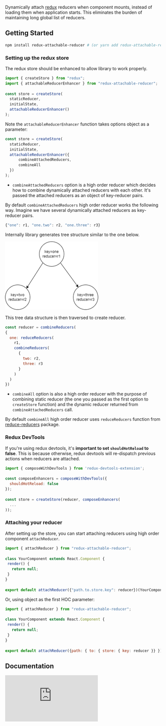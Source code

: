 Dynamically attach [redux](https://redux.js.org/) reducers when component mounts, instead of loading them when application starts. This eliminates the burden of maintaining long global list of reducers. 

## Getting Started
```bash
npm install redux-attachable-reducer # (or yarn add redux-attachable-reducer)
```

### Setting up the redux store
The redux store should be enhanced to allow library to work properly.
```js
import { createStore } from "redux";
import { attachableReducerEnhancer } from "redux-attachable-reducer";

const store = createStore(
  staticReducer,
  initialState,
  attachableReducerEnhancer()
);

```

Note the `attachableReducerEnhancer` function takes options object as a parameter:

```js
const store = createStore(
  staticReducer,
  initialState,
  attachableReducerEnhancer({
      combineAttachedReducers,
      combineAll
  })
);
```

* `combineAttachedReducers` option is a high order reducer which decides how to combine dynamically attached reducers with each other. It's passed the attached reducers as an object of key-reducer pairs.

By default `combineAttachedReducers` high order reducer works the following way.
Imagine we have several dynamically attached reducers as key-reducer pairs.

```js
{"one": r1, "one.two": r2, "one.three": r3}
```
Internally library generates tree structure similar to the one below.

![alt text](https://github.com/dorzhevsky/dynamicReducer/blob/master/img/sample.png)

This tree data structure is then traversed to create reducer.

```js
const reducer = combineReducers(
{
  one: reduceReducers(
    r1,
    combineReducers(
      {
        two: r2,
        three: r3
      }
    )
  )
})
```

* `combineAll` option is also a high order reducer with the purpose of combining static reducer (the one you passed as the first option to `createStore` function) and the dynamic reducer returned from `combineAttachedReducers` call.

By default `combineAll` high order reducer uses `reduceReducers` function from [reduce-reducers](https://www.npmjs.com/package/reduce-reducers) package.

### Redux DevTools
If you're using redux devtools, it's **important to set `shouldHotReload` to false**.  This is because otherwise, redux devtools will re-dispatch previous actions when reducers are attached.


```js
import { composeWithDevTools } from 'redux-devtools-extension';

const composeEnhancers = composeWithDevTools({
  shouldHotReload: false
});

const store = createStore(reducer, composeEnhancers(
  ...
));
```

### Attaching your reducer
After setting up the store, you can start attaching reducers using high order component `attachReducer`.
```js
import { attachReducer } from "redux-attachable-reducer";

class YourComponent extends React.Component {
 render() {
   return null;
 }
}

export default attachReducer({"path.to.store.key": reducer})(YourComponent)

```

Or, using object as the first HOC parameter:
```js
import { attachReducer } from "redux-attachable-reducer";

class YourComponent extends React.Component {
 render() {
   return null;
 }
}

export default attachReducer({path: { to: { store: { key: reducer }} })(YourComponent)

```

## Documentation

![Documentation](https://github.com/dorzhevsky/redux-attachable-reducer/blob/master/README.md)
